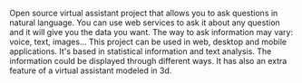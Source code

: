 Open source virtual assistant project that allows you to ask questions in natural language. You can use web services to ask it about any question and it will give you the data you want. The way to ask information may vary: voice, text, images...
This project can be used in web, desktop and mobile applications.
It's based in statistical information and text analysis.
The information could be displayed through different ways. It has also an extra feature of a virtual assistant modeled in 3d.